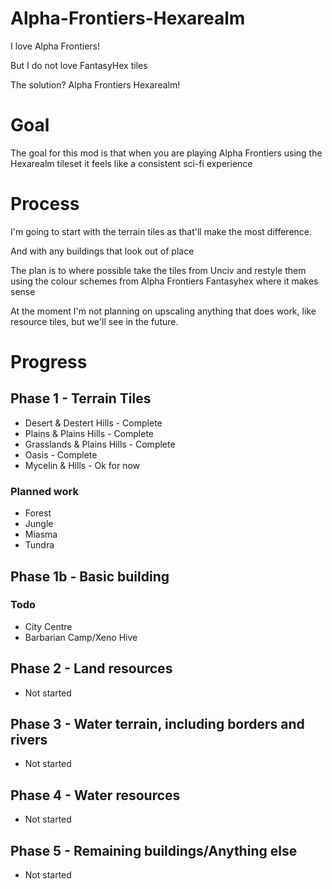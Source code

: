 # Alpha-Frontiers-Hexarealm

I love Alpha Frontiers!

But I do not love FantasyHex tiles

The solution? Alpha Frontiers Hexarealm!

# Goal
The goal for this mod is that when you are playing Alpha Frontiers using the Hexarealm tileset it feels like a consistent sci-fi experience

# Process
I'm going to start with the terrain tiles as that'll make the most difference. 

And with any buildings that look out of place

The plan is to where possible take the tiles from Unciv and restyle them using the colour schemes from Alpha Frontiers Fantasyhex where it makes sense

At the moment I'm not planning on upscaling anything that does work, like resource tiles, but we'll see in the future.

# Progress 
## Phase 1 - Terrain Tiles
- Desert & Destert Hills - Complete
- Plains & Plains Hills - Complete
- Grasslands & Plains Hills - Complete
- Oasis - Complete
- Mycelin & Hills  - Ok for now

### Planned work
- Forest
- Jungle 
- Miasma 
- Tundra

## Phase 1b - Basic building
### Todo
- City Centre
- Barbarian Camp/Xeno Hive 

## Phase 2 - Land resources
- Not started

## Phase 3 - Water terrain, including borders and rivers
- Not started

## Phase 4 - Water resources
- Not started

## Phase 5 - Remaining buildings/Anything else
- Not started

